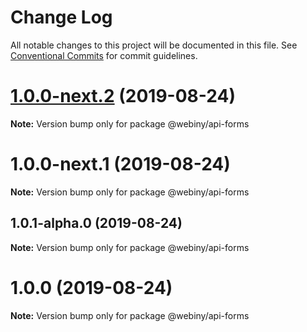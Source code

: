# Change Log

All notable changes to this project will be documented in this file.
See [Conventional Commits](https://conventionalcommits.org) for commit guidelines.

<a name="1.0.0-next.2"></a>
# [1.0.0-next.2](https://github.com/webiny/webiny-js/compare/@webiny/api-forms@1.0.0-next.1...@webiny/api-forms@1.0.0-next.2) (2019-08-24)

**Note:** Version bump only for package @webiny/api-forms





<a name="1.0.0-next.1"></a>
# 1.0.0-next.1 (2019-08-24)

**Note:** Version bump only for package @webiny/api-forms





<a name="1.0.1-alpha.0"></a>
## 1.0.1-alpha.0 (2019-08-24)

**Note:** Version bump only for package @webiny/api-forms





<a name="1.0.0"></a>
# 1.0.0 (2019-08-24)

**Note:** Version bump only for package @webiny/api-forms
